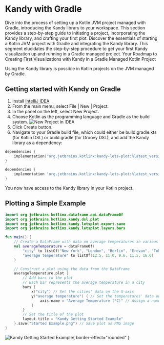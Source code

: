 # Kandy with Gradle

<web-summary>
    Dive into the process of setting up a Kotlin JVM project managed with Gradle,
    introducing the Kandy library to your workspace.
    This section provides a step-by-step guide to initiating a project,
    incorporating the Kandy library, and crafting your first plot.
</web-summary>
<card-summary>
    Discover the essentials of starting a Kotlin JVM project with Gradle and integrating the Kandy library.
    This segment elucidates the step-by-step procedure
    to get your first Kandy visualization up and running in a Gradle managed project.
</card-summary>
<link-summary>
    Your Roadmap to Creating First Visualizations with Kandy in a Gradle Managed Kotlin Project
</link-summary>

Using the Kandy library is possible in Kotlin projects on the JVM managed by Gradle.

## Getting started with Kandy on Gradle

1. Install [IntelliJ IDEA](https://www.jetbrains.com/idea/download)
2. From the main menu, select <ui-path>File | New | Project</ui-path>.
3. In the panel on the left, select <ui-path>New Project</ui-path>.
4. Choose <ui-path>Kotlin</ui-path> as the programming language and <ui-path>Gradle</ui-path> as the build system.
   ![New Project in IDEA](new_project.png)
5. Click <ui-path>Create</ui-path> button.
6. Navigate to your Gradle build file, which could either be <path>build.gradle.kts</path> (for Kotlin DSL)
   or <path>build.gradle</path> (for Groovy DSL), and add the Kandy library as a dependency:

<tabs>
   <tab title="Kotlin DSL">

```kotlin
dependencies {
    implementation("org.jetbrains.kotlinx:kandy-lets-plot:%latest_version%")
}
```

   </tab>
   <tab title="Groovy DSL">

```groovy
dependencies {
    implementation 'org.jetbrains.kotlinx:kandy-lets-plot:%latest_version%'
}
```

   </tab>
</tabs>

You now have access to the Kandy library in your Kotlin project.

## Plotting a Simple Example

```kotlin
import org.jetbrains.kotlinx.dataframe.api.dataFrameOf
import org.jetbrains.kotlinx.kandy.dsl.plot
import org.jetbrains.kotlinx.kandy.letsplot.export.save
import org.jetbrains.kotlinx.kandy.letsplot.layers.bars

fun main() {
    // Create a DataFrame with data on average temperatures in various cities
    val averageTemperature = dataFrameOf(
        "city" to listOf("New York", "London", "Berlin", "Erevan", "Tokyo"),
        "average temperature" to listOf(12.5, 11.0, 9.6, 11.5, 16.0)
    )

    // Construct a plot using the data from the DataFrame
    averageTemperature.plot {
        // Add bars to the plot
        // Each bar represents the average temperature in a city
        bars {
            x("city") // Set the cities' data on the X-axis
            y("average temperature") { // Set the temperatures' data on the Y-axis
                axis.name = "Average Temperature (°C)" // Assign a name to the Y-axis
            }
        }
        // Set the title of the plot
        layout.title = "Kandy Getting Started Example"
    }.save("Started Example.png") // Save plot as PNG image
}
```

![Kandy Getting Started Example](getting_sample.svg){ border-effect="rounded" }